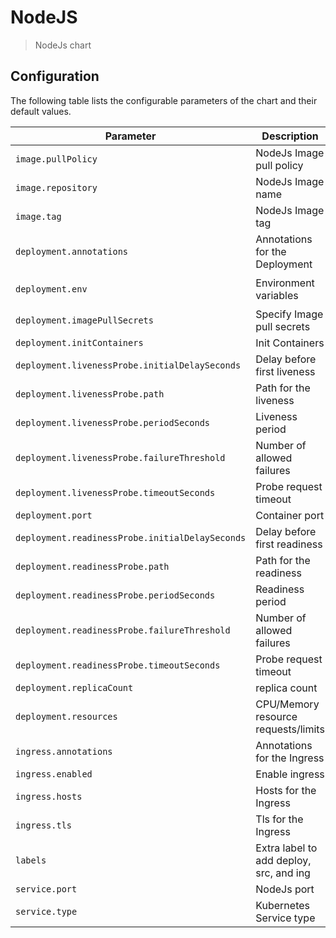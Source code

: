 # NodeJS

> NodeJs chart

## Configuration

The following table lists the configurable parameters of the chart and their default values.

| Parameter                                       | Description                             | Default                               |
| ----------------------------------------------- | --------------------------------------- | ------------------------------------- |
| `image.pullPolicy`                              | NodeJs Image pull policy                | `IfNotPresent`                        |
| `image.repository`                              | NodeJs Image name                       | `node`                                |
| `image.tag`                                     | NodeJs Image tag                        | `lts-alpine`                          |
| `deployment.annotations`                        | Annotations for the Deployment          | `{}`                                  |
| `deployment.env`                                | Environment variables                   | `[{PORT: 80, NODE_ENV: "production"}` |
| `deployment.imagePullSecrets`                   | Specify Image pull secrets              | `[]`                                  |
| `deployment.initContainers`                     | Init Containers                         | `[]`                                  |
| `deployment.livenessProbe.initialDelaySeconds`  | Delay before first liveness             | `5`                                   |
| `deployment.livenessProbe.path`                 | Path for the liveness                   | `/`                                   |
| `deployment.livenessProbe.periodSeconds`        | Liveness period                         | `10`                                  |
| `deployment.livenessProbe.failureThreshold`     | Number of allowed failures              | `10`                                  |
| `deployment.livenessProbe.timeoutSeconds`       | Probe request timeout                   | `10`                                  |
| `deployment.port`                               | Container port                          | `80`                                  |
| `deployment.readinessProbe.initialDelaySeconds` | Delay before first readiness            | `5`                                   |
| `deployment.readinessProbe.path`                | Path for the readiness                  | `/`                                   |
| `deployment.readinessProbe.periodSeconds`       | Readiness period                        | `10`                                  |
| `deployment.readinessProbe.failureThreshold`    | Number of allowed failures              | `10`                                  |
| `deployment.readinessProbe.timeoutSeconds`      | Probe request timeout                   | `10`                                  |
| `deployment.replicaCount`                       | replica count                           | `1`                                   |
| `deployment.resources`                          | CPU/Memory resource requests/limits     | Memory: `16-32Mi`, CPU: `5-50m`       |
| `ingress.annotations`                           | Annotations for the Ingress             | `{}`                                  |
| `ingress.enabled`                               | Enable ingress                          | `false`                               |
| `ingress.hosts`                                 | Hosts for the Ingress                   | `[]`                                  |
| `ingress.tls`                                   | Tls for the Ingress                     | `[]`                                  |
| `labels`                                        | Extra label to add deploy, src, and ing | `{}`                                  |
| `service.port`                                  | NodeJs port                             | `ClusterIP`                           |
| `service.type`                                  | Kubernetes Service type                 | `ClusterIP`                           |
